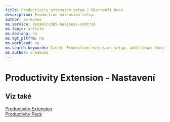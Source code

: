 ```yaml
---
title: Productivity extension setup | Microsoft Docs
description: Production extension setup
author: ac-kunes
ms.service: dynamics365-business-central
ms.topic: article
ms.devlang: na
ms.tgt_pltfrm: na
ms.workload: na
ms.search.keywords: Czech, Production extension setup, additional functions
ms.author: v-makune
---
```

# Productivity Extension - Nastavení

## Viz také

[Productivity Extension](ac-productivity-extension.md)  
[Productivity Pack](ac-productivity-pack.md)
